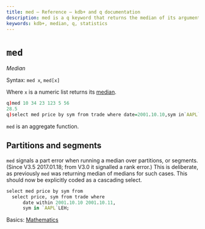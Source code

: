 ```yaml
---
title: med – Reference – kdb+ and q documentation
description: med is a q keyword that returns the median of its argument.
keywords: kdb+, median, q, statistics
---
```


# `med` 




_Median_

Syntax: `med x`, `med[x]`

Where `x` is a numeric list returns its [median](https://en.wikipedia.org/wiki/Median "Wikipedia").

```q
q)med 10 34 23 123 5 56
28.5
q)select med price by sym from trade where date=2001.10.10,sym in`AAPL`LEH
```

`med` is an aggregate function.


## Partitions and segments

`med` signals a part error when running a median over partitions, or segments. 
(Since V3.5 2017.01.18; from V3.0 it signalled a rank error.)
This is deliberate, as previously `med` was returning median of medians for such cases. This should now be explicitly coded as a cascading select.

```q
select med price by sym from 
  select price, sym from trade where 
      date within 2001.10.10 2001.10.11, 
      sym in `AAPL`LEH;
```



<i class="far fa-hand-point-right"></i> 
Basics: [Mathematics](../basics/math.md)
